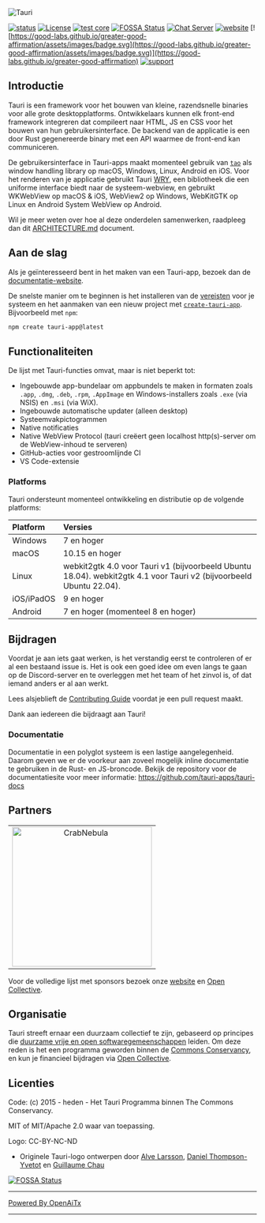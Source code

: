 <img src=".github/splash.png" alt="Tauri" />

[![status](https://img.shields.io/badge/status-stable-blue.svg)](https://github.com/tauri-apps/tauri/tree/dev)
[![License](https://img.shields.io/badge/License-MIT%20or%20Apache%202-green.svg)](https://opencollective.com/tauri)
[![test core](https://img.shields.io/github/actions/workflow/status/tauri-apps/tauri/test-core.yml?label=test%20core&logo=github)](https://github.com/tauri-apps/tauri/actions/workflows/test-core.yml)
[![FOSSA Status](https://app.fossa.com/api/projects/git%2Bgithub.com%2Ftauri-apps%2Ftauri.svg?type=shield)](https://app.fossa.com/projects/git%2Bgithub.com%2Ftauri-apps%2Ftauri?ref=badge_shield)
[![Chat Server](https://img.shields.io/badge/chat-discord-7289da.svg)](https://discord.gg/SpmNs4S)
[![website](https://img.shields.io/badge/website-tauri.app-purple.svg)](https://tauri.app)
[![https://good-labs.github.io/greater-good-affirmation/assets/images/badge.svg](https://good-labs.github.io/greater-good-affirmation/assets/images/badge.svg)](https://good-labs.github.io/greater-good-affirmation)
[![support](https://img.shields.io/badge/sponsor-Open%20Collective-blue.svg)](https://opencollective.com/tauri)

## Introductie

Tauri is een framework voor het bouwen van kleine, razendsnelle binaries voor alle grote desktopplatforms. Ontwikkelaars kunnen elk front-end framework integreren dat compileert naar HTML, JS en CSS voor het bouwen van hun gebruikersinterface. De backend van de applicatie is een door Rust gegenereerde binary met een API waarmee de front-end kan communiceren.

De gebruikersinterface in Tauri-apps maakt momenteel gebruik van [`tao`](https://docs.rs/tao) als window handling library op macOS, Windows, Linux, Android en iOS. Voor het renderen van je applicatie gebruikt Tauri [WRY](https://github.com/tauri-apps/wry), een bibliotheek die een uniforme interface biedt naar de systeem-webview, en gebruikt WKWebView op macOS & iOS, WebView2 op Windows, WebKitGTK op Linux en Android System WebView op Android.

Wil je meer weten over hoe al deze onderdelen samenwerken, raadpleeg dan dit [ARCHITECTURE.md](https://github.com/tauri-apps/tauri/blob/dev/ARCHITECTURE.md) document.

## Aan de slag

Als je geïnteresseerd bent in het maken van een Tauri-app, bezoek dan de [documentatie-website](https://tauri.app).

De snelste manier om te beginnen is het installeren van de [vereisten](https://v2.tauri.app/start/prerequisites/) voor je systeem en het aanmaken van een nieuw project met [`create-tauri-app`](https://github.com/tauri-apps/create-tauri-app/#usage). Bijvoorbeeld met `npm`:

```sh
npm create tauri-app@latest
```

## Functionaliteiten

De lijst met Tauri-functies omvat, maar is niet beperkt tot:

- Ingebouwde app-bundelaar om appbundels te maken in formaten zoals `.app`, `.dmg`, `.deb`, `.rpm`, `.AppImage` en Windows-installers zoals `.exe` (via NSIS) en `.msi` (via WiX).
- Ingebouwde automatische updater (alleen desktop)
- Systeemvakpictogrammen
- Native notificaties
- Native WebView Protocol (tauri creëert geen localhost http(s)-server om de WebView-inhoud te serveren)
- GitHub-acties voor gestroomlijnde CI
- VS Code-extensie

### Platforms

Tauri ondersteunt momenteel ontwikkeling en distributie op de volgende platforms:

| Platform   | Versies                                                                                                        |
| :--------- | :------------------------------------------------------------------------------------------------------------- |
| Windows    | 7 en hoger                                                                                                     |
| macOS      | 10.15 en hoger                                                                                                |
| Linux      | webkit2gtk 4.0 voor Tauri v1 (bijvoorbeeld Ubuntu 18.04). webkit2gtk 4.1 voor Tauri v2 (bijvoorbeeld Ubuntu 22.04). |
| iOS/iPadOS | 9 en hoger                                                                                                     |
| Android    | 7 en hoger (momenteel 8 en hoger)                                                                              |

## Bijdragen

Voordat je aan iets gaat werken, is het verstandig eerst te controleren of er al een bestaand issue is. Het is ook een goed idee om even langs te gaan op de Discord-server en te overleggen met het team of het zinvol is, of dat iemand anders er al aan werkt.

Lees alsjeblieft de [Contributing Guide](./.github/CONTRIBUTING.md) voordat je een pull request maakt.

Dank aan iedereen die bijdraagt aan Tauri!

### Documentatie

Documentatie in een polyglot systeem is een lastige aangelegenheid. Daarom geven we er de voorkeur aan zoveel mogelijk inline documentatie te gebruiken in de Rust- en JS-broncode. Bekijk de repository voor de documentatiesite voor meer informatie: <https://github.com/tauri-apps/tauri-docs>

## Partners

<table>
  <tbody>
    <tr>
      <td align="center" valign="middle">
        <a href="https://crabnebula.dev" target="_blank">
          <img src=".github/sponsors/crabnebula.svg" alt="CrabNebula" width="283">
        </a>
      </td>
    </tr>
  </tbody>
</table>

Voor de volledige lijst met sponsors bezoek onze [website](https://tauri.app#sponsors) en [Open Collective](https://opencollective.com/tauri).

## Organisatie

Tauri streeft ernaar een duurzaam collectief te zijn, gebaseerd op principes die [duurzame vrije en open softwaregemeenschappen](https://sfosc.org) leiden. Om deze reden is het een programma geworden binnen de [Commons Conservancy](https://commonsconservancy.org/), en kun je financieel bijdragen via [Open Collective](https://opencollective.com/tauri).

## Licenties

Code: (c) 2015 - heden - Het Tauri Programma binnen The Commons Conservancy.

MIT of MIT/Apache 2.0 waar van toepassing.

Logo: CC-BY-NC-ND

- Originele Tauri-logo ontwerpen door [Alve Larsson](https://alve.io/), [Daniel Thompson-Yvetot](https://github.com/nothingismagick) en [Guillaume Chau](https://github.com/akryum)

[![FOSSA Status](https://app.fossa.com/api/projects/git%2Bgithub.com%2Ftauri-apps%2Ftauri.svg?type=large)](https://app.fossa.com/projects/git%2Bgithub.com%2Ftauri-apps%2Ftauri?ref=badge_large)

---

[Powered By OpenAiTx](https://github.com/OpenAiTx/OpenAiTx)

---